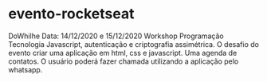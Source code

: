 # evento-rocketseat
DoWhilhe
Data: 14/12/2020 e 15/12/2020 Workshop Programação
Tecnologia Javascript, autenticação e criptografia assimétrica.
O desafio do evento criar uma aplicação em html, css e javascript. 
Uma agenda de contatos.
O usuário poderá fazer chamada utilizando a aplicação pelo whatsapp.
